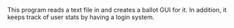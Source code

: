 This program reads a text file in and creates a ballot GUI for it.  In addition, it keeps track of user stats by having a login system.
